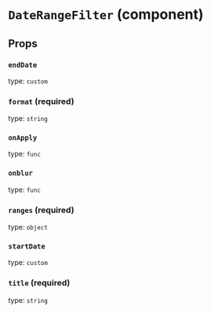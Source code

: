 `DateRangeFilter` (component)
=============================



Props
-----

### `endDate`

type: `custom`


### `format` (required)

type: `string`


### `onApply`

type: `func`


### `onblur`

type: `func`


### `ranges` (required)

type: `object`


### `startDate`

type: `custom`


### `title` (required)

type: `string`

